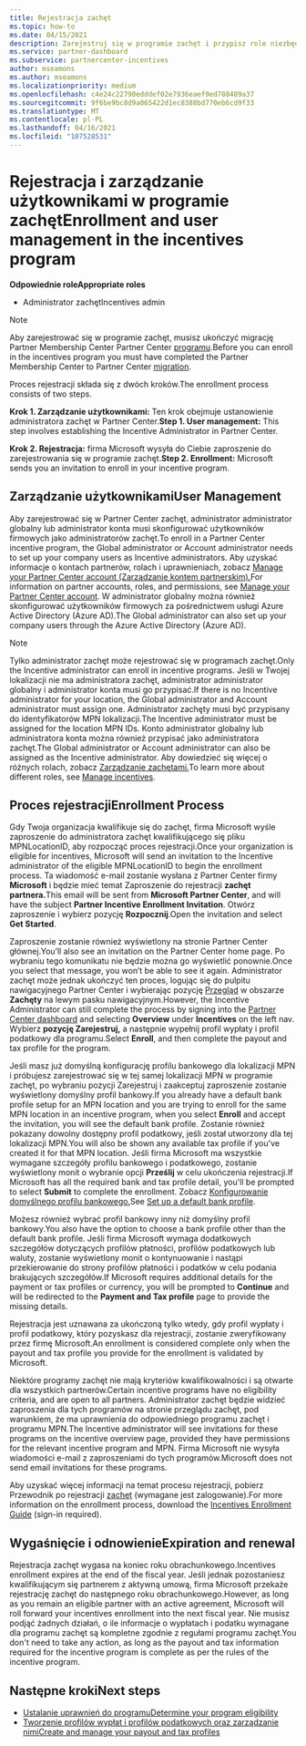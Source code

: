 ```yaml
---
title: Rejestracja zachęt
ms.topic: how-to
ms.date: 04/15/2021
description: Zarejestruj się w programie zachęt i przypisz role niezbędne do zarządzania użytkownikami. W tym artykule opisano proces rejestracji.
ms.service: partner-dashboard
ms.subservice: partnercenter-incentives
author: mseamons
ms.author: mseamons
ms.localizationpriority: medium
ms.openlocfilehash: c4e24c22790edddef02e7936eaef9ed788489a37
ms.sourcegitcommit: 9f6be9bc8d9a065422d1ec8388bd770eb6cd9f33
ms.translationtype: MT
ms.contentlocale: pl-PL
ms.lasthandoff: 04/16/2021
ms.locfileid: "107528531"
---
```

# <a name="enrollment-and-user-management-in-the-incentives-program"></a><span data-ttu-id="027b5-104">Rejestracja i zarządzanie użytkownikami w programie zachęt</span><span class="sxs-lookup"><span data-stu-id="027b5-104">Enrollment and user management in the incentives program</span></span>

<span data-ttu-id="027b5-105">**Odpowiednie role**</span><span class="sxs-lookup"><span data-stu-id="027b5-105">**Appropriate roles**</span></span>

- <span data-ttu-id="027b5-106">Administrator zachęt</span><span class="sxs-lookup"><span data-stu-id="027b5-106">Incentives admin</span></span>

>[!NOTE]
><span data-ttu-id="027b5-107">Aby zarejestrować się w programie zachęt, musisz ukończyć migrację Partner Membership Center Partner Center [programu](prepare-pmc-pc-migration.md).</span><span class="sxs-lookup"><span data-stu-id="027b5-107">Before you can enroll in the incentives program you must have completed the Partner Membership Center to Partner Center [migration](prepare-pmc-pc-migration.md).</span></span>

<span data-ttu-id="027b5-108">Proces rejestracji składa się z dwóch kroków.</span><span class="sxs-lookup"><span data-stu-id="027b5-108">The enrollment process consists of two steps.</span></span>

<span data-ttu-id="027b5-109">**Krok 1. Zarządzanie użytkownikami:** Ten krok obejmuje ustanowienie administratora zachęt w Partner Center.</span><span class="sxs-lookup"><span data-stu-id="027b5-109">**Step 1. User management:** This step involves establishing the Incentive Administrator in Partner Center.</span></span>

<span data-ttu-id="027b5-110">**Krok 2. Rejestracja:** firma Microsoft wysyła do Ciebie zaproszenie do zarejestrowania się w programie zachęt.</span><span class="sxs-lookup"><span data-stu-id="027b5-110">**Step 2. Enrollment:** Microsoft sends you an invitation to enroll in your incentive program.</span></span>

## <a name="user-management"></a><span data-ttu-id="027b5-111">Zarządzanie użytkownikami</span><span class="sxs-lookup"><span data-stu-id="027b5-111">User Management</span></span>

<span data-ttu-id="027b5-112">Aby zarejestrować się w Partner Center zachęt, administrator administrator globalny lub administrator konta musi skonfigurować użytkowników firmowych jako administratorów zachęt.</span><span class="sxs-lookup"><span data-stu-id="027b5-112">To enroll in a Partner Center incentive program, the Global administrator or Account administrator needs to set up your company users as Incentive administrators.</span></span> <span data-ttu-id="027b5-113">Aby uzyskać informacje o kontach partnerów, rolach i uprawnieniach, zobacz [Manage your Partner Center account (Zarządzanie kontem partnerskim).](partner-center-account-setup.md)</span><span class="sxs-lookup"><span data-stu-id="027b5-113">For information on partner accounts, roles, and permissions, see [Manage your Partner Center account](partner-center-account-setup.md).</span></span> <span data-ttu-id="027b5-114">W administrator globalny można również skonfigurować użytkowników firmowych za pośrednictwem usługi Azure Active Directory (Azure AD).</span><span class="sxs-lookup"><span data-stu-id="027b5-114">The Global administrator can also set up your company users through the Azure Active Directory (Azure AD).</span></span>

>[!NOTE]
><span data-ttu-id="027b5-115">Tylko administrator zachęt może rejestrować się w programach zachęt.</span><span class="sxs-lookup"><span data-stu-id="027b5-115">Only the Incentive administrator can enroll in incentive programs.</span></span> <span data-ttu-id="027b5-116">Jeśli w Twojej lokalizacji nie ma administratora zachęt, administrator administrator globalny i administrator konta musi go przypisać.</span><span class="sxs-lookup"><span data-stu-id="027b5-116">If there is no Incentive administrator for your location, the Global administrator and Account administrator must assign one.</span></span> <span data-ttu-id="027b5-117">Administrator zachęty musi być przypisany do identyfikatorów MPN lokalizacji.</span><span class="sxs-lookup"><span data-stu-id="027b5-117">The Incentive administrator must be assigned for the location MPN IDs.</span></span> <span data-ttu-id="027b5-118">Konto administrator globalny lub administratora konta można również przypisać jako administratora zachęt.</span><span class="sxs-lookup"><span data-stu-id="027b5-118">The Global administrator or Account administrator can also be assigned as the Incentive administrator.</span></span> <span data-ttu-id="027b5-119">Aby dowiedzieć się więcej o różnych rolach, zobacz [Zarządzanie zachętami.](permissions-overview.md#manage-incentives)</span><span class="sxs-lookup"><span data-stu-id="027b5-119">To learn more about different roles, see [Manage incentives](permissions-overview.md#manage-incentives).</span></span>

## <a name="enrollment-process"></a><span data-ttu-id="027b5-120">Proces rejestracji</span><span class="sxs-lookup"><span data-stu-id="027b5-120">Enrollment Process</span></span>

<span data-ttu-id="027b5-121">Gdy Twoja organizacja kwalifikuje się do zachęt, firma Microsoft wyśle zaproszenie do administratora zachęt kwalifikującego się pliku MPNLocationID, aby rozpocząć proces rejestracji.</span><span class="sxs-lookup"><span data-stu-id="027b5-121">Once your organization is eligible for incentives, Microsoft will send an invitation to the Incentive administrator of the eligible MPNLocationID to begin the enrollment process.</span></span> <span data-ttu-id="027b5-122">Ta wiadomość e-mail zostanie wysłana z Partner Center firmy **Microsoft** i będzie mieć temat Zaproszenie do rejestracji **zachęt partnera.**</span><span class="sxs-lookup"><span data-stu-id="027b5-122">This email will be sent from **Microsoft Partner Center**, and will have the subject **Partner Incentive Enrollment Invitation**.</span></span> <span data-ttu-id="027b5-123">Otwórz zaproszenie i wybierz pozycję **Rozpocznij**.</span><span class="sxs-lookup"><span data-stu-id="027b5-123">Open the invitation and select **Get Started**.</span></span>

<span data-ttu-id="027b5-124">Zaproszenie zostanie również wyświetlony na stronie Partner Center głównej.</span><span class="sxs-lookup"><span data-stu-id="027b5-124">You’ll also see an invitation on the Partner Center home page.</span></span> <span data-ttu-id="027b5-125">Po wybraniu tego komunikatu nie będzie można go wyświetlić ponownie.</span><span class="sxs-lookup"><span data-stu-id="027b5-125">Once you select that message, you won’t be able to see it again.</span></span> <span data-ttu-id="027b5-126">Administrator zachęt może jednak ukończyć ten proces, logując się  do pulpitu nawigacyjnego Partner Center i wybierając pozycję [Przegląd](https://partner.microsoft.com/dashboard/) w obszarze **Zachęty** na lewym pasku nawigacyjnym.</span><span class="sxs-lookup"><span data-stu-id="027b5-126">However, the Incentive Administrator can still complete the process by signing into the [Partner Center dashboard](https://partner.microsoft.com/dashboard/) and selecting **Overview** under **Incentives** on the left nav.</span></span> <span data-ttu-id="027b5-127">Wybierz **pozycję Zarejestruj,** a następnie wypełnij profil wypłaty i profil podatkowy dla programu.</span><span class="sxs-lookup"><span data-stu-id="027b5-127">Select **Enroll**, and then complete the payout and tax profile for the program.</span></span>

<span data-ttu-id="027b5-128">Jeśli masz już domyślną konfigurację profilu bankowego dla lokalizacji MPN i próbujesz zarejestrować się w  tej samej lokalizacji MPN w programie zachęt, po wybraniu pozycji Zarejestruj i zaakceptuj zaproszenie zostanie wyświetlony domyślny profil bankowy.</span><span class="sxs-lookup"><span data-stu-id="027b5-128">If you already have a default bank profile setup for an MPN location and you are trying to enroll for the same MPN location in an incentive program, when you select **Enroll** and accept the invitation, you will see the default bank profile.</span></span> <span data-ttu-id="027b5-129">Zostanie również pokazany dowolny dostępny profil podatkowy, jeśli został utworzony dla tej lokalizacji MPN.</span><span class="sxs-lookup"><span data-stu-id="027b5-129">You will also be shown any available tax profile if you've created it for that MPN location.</span></span> <span data-ttu-id="027b5-130">Jeśli firma Microsoft ma wszystkie wymagane szczegóły profilu bankowego i podatkowego, zostanie wyświetlony monit o wybranie opcji **Prześlij** w celu ukończenia rejestracji.</span><span class="sxs-lookup"><span data-stu-id="027b5-130">If Microsoft has all the required bank and tax profile detail, you'll be prompted to select **Submit** to complete the enrollment.</span></span> <span data-ttu-id="027b5-131">Zobacz [Konfigurowanie domyślnego profilu bankowego.](incentives-create-and-manage-your-payout-and-tax-profiles.md#set-up-a-default-bank-profile)</span><span class="sxs-lookup"><span data-stu-id="027b5-131">See [Set up a default bank profile](incentives-create-and-manage-your-payout-and-tax-profiles.md#set-up-a-default-bank-profile).</span></span>

<span data-ttu-id="027b5-132">Możesz również wybrać profil bankowy inny niż domyślny profil bankowy.</span><span class="sxs-lookup"><span data-stu-id="027b5-132">You also have the option to choose a bank profile other than the default bank profile.</span></span> <span data-ttu-id="027b5-133">Jeśli firma Microsoft wymaga dodatkowych szczegółów dotyczących profilów płatności,  profilów podatkowych lub  waluty, zostanie wyświetlony monit o kontynuowanie i nastąpi przekierowanie do strony profilów płatności i podatków w celu podania brakujących szczegółów.</span><span class="sxs-lookup"><span data-stu-id="027b5-133">If Microsoft requires additional details for the payment or tax profiles or currency, you will be prompted to **Continue** and will be redirected to the **Payment and Tax profile** page to provide the missing details.</span></span> 

<span data-ttu-id="027b5-134">Rejestracja jest uznawana za ukończoną tylko wtedy, gdy profil wypłaty i profil podatkowy, który pozyskasz dla rejestracji, zostanie zweryfikowany przez firmę Microsoft.</span><span class="sxs-lookup"><span data-stu-id="027b5-134">An enrollment is considered complete only when the payout and tax profile you provide for the enrollment is validated by Microsoft.</span></span>

<span data-ttu-id="027b5-135">Niektóre programy zachęt nie mają kryteriów kwalifikowalności i są otwarte dla wszystkich partnerów.</span><span class="sxs-lookup"><span data-stu-id="027b5-135">Certain incentive programs have no eligibility criteria, and are open to all partners.</span></span> <span data-ttu-id="027b5-136">Administrator zachęt będzie widzieć zaproszenia dla tych programów na stronie przeglądu zachęt, pod warunkiem, że ma uprawnienia do odpowiedniego programu zachęt i programu MPN.</span><span class="sxs-lookup"><span data-stu-id="027b5-136">The Incentive administrator will see invitations for these programs on the incentive overview page, provided they have permissions for the relevant incentive program and MPN.</span></span> <span data-ttu-id="027b5-137">Firma Microsoft nie wysyła wiadomości e-mail z zaproszeniami do tych programów.</span><span class="sxs-lookup"><span data-stu-id="027b5-137">Microsoft does not send email invitations for these programs.</span></span>

<span data-ttu-id="027b5-138">Aby uzyskać więcej informacji na temat procesu rejestracji, pobierz Przewodnik po rejestracji [zachęt](https://partner.microsoft.com/resources/detail/partner-center-incentives-enrollment-pdf) (wymagane jest zalogowanie).</span><span class="sxs-lookup"><span data-stu-id="027b5-138">For more information on the enrollment process, download the [Incentives Enrollment Guide](https://partner.microsoft.com/resources/detail/partner-center-incentives-enrollment-pdf) (sign-in required).</span></span>

## <a name="expiration-and-renewal"></a><span data-ttu-id="027b5-139">Wygaśnięcie i odnowienie</span><span class="sxs-lookup"><span data-stu-id="027b5-139">Expiration and renewal</span></span>

<span data-ttu-id="027b5-140">Rejestracja zachęt wygasa na koniec roku obrachunkowego.</span><span class="sxs-lookup"><span data-stu-id="027b5-140">Incentives enrollment expires at the end of the fiscal year.</span></span> <span data-ttu-id="027b5-141">Jeśli jednak pozostaniesz kwalifikującym się partnerem z aktywną umową, firma Microsoft przekaże rejestrację zachęt do następnego roku obrachunkowego.</span><span class="sxs-lookup"><span data-stu-id="027b5-141">However, as long as you remain an eligible partner with an active agreement, Microsoft will roll forward your incentives enrollment into the next fiscal year.</span></span> <span data-ttu-id="027b5-142">Nie musisz podjąć żadnych działań, o ile informacje o wypłatach i podatku wymagane dla programu zachęt są kompletne zgodnie z regułami programu zachęt.</span><span class="sxs-lookup"><span data-stu-id="027b5-142">You don't need to take any action, as long as the payout and tax information required for the incentive program is complete as per the rules of the incentive program.</span></span>

## <a name="next-steps"></a><span data-ttu-id="027b5-143">Następne kroki</span><span class="sxs-lookup"><span data-stu-id="027b5-143">Next steps</span></span>

- [<span data-ttu-id="027b5-144">Ustalanie uprawnień do programu</span><span class="sxs-lookup"><span data-stu-id="027b5-144">Determine your program eligibility</span></span>](incentives-determined-your-program-eligibility.md)
- [<span data-ttu-id="027b5-145">Tworzenie profilów wypłat i profilów podatkowych oraz zarządzanie nimi</span><span class="sxs-lookup"><span data-stu-id="027b5-145">Create and manage your payout and tax profiles</span></span>](incentives-create-and-manage-your-payout-and-tax-profiles.md)
